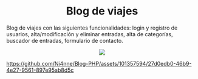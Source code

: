 <h1 align="center"> Blog de viajes </h1>

Blog de viajes con las siguientes funcionalidades: login y registro de usuarios, alta/modificación y eliminar entradas, alta de categorías, buscador de entradas, formulario de contacto.
<p align="center"><img src="https://img.shields.io/badge/STATUS-TERMINADO-green"></p>

https://github.com/Ni4nne/Blog-PHP/assets/101357594/27d0edb0-46b9-4e27-9561-897e95ab8d5c

